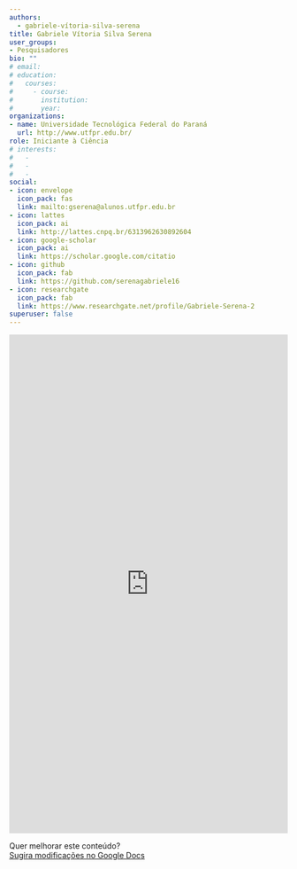 ```yaml
---
authors:
  - gabriele-vítoria-silva-serena
title: Gabriele Vítoria Silva Serena
user_groups:
- Pesquisadores
bio: ""
# email: 
# education:
#   courses:
#     - course: 
#       institution: 
#       year: 
organizations:
- name: Universidade Tecnológica Federal do Paraná
  url: http://www.utfpr.edu.br/
role: Iniciante à Ciência
# interests:
#   - 
#   - 
#   - 
social:
- icon: envelope
  icon_pack: fas
  link: mailto:gserena@alunos.utfpr.edu.br
- icon: lattes
  icon_pack: ai
  link: http://lattes.cnpq.br/6313962630892604
- icon: google-scholar
  icon_pack: ai
  link: https://scholar.google.com/citatio
- icon: github
  icon_pack: fab
  link: https://github.com/serenagabriele16
- icon: researchgate
  icon_pack: fab
  link: https://www.researchgate.net/profile/Gabriele-Serena-2
superuser: false
---
```


<!-- HTML -->
<iframe frameborder="0" style="width: 100%; height: 900px" src="https://docs.google.com/document/d/e/2PACX-1vReM8PKt9oLIrk1VCuuGxUk8CYHIkI-VwpV0VO44kVOHyCJhp8DfQT8sOtJCvc_Lh9OqAjBHBDfUEH1/pub?embedded=true"></iframe>

<!-- HTML e Markdown -->
Quer melhorar este conteúdo?<br>
[<i class="fa fa-edit" aria-hidden="true"></i> Sugira modificações no Google Docs][edit]

[edit]: https://docs.google.com/document/d/1J-W0fN-k4mgQS6uYW_1aLDHlae9kuBGeTWus2qzRChc/edit
